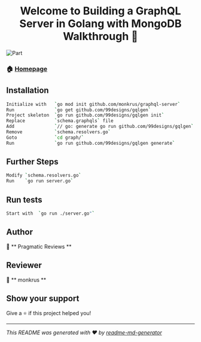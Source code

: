 <h1 align="center">Welcome to Building a GraphQL Server in Golang with MongoDB  Walkthrough 👋</h1>

<p>

  <img alt="Part" src="https://img.shields.io/badge/version-01-blue.svg?cacheSeconds=2592000" />

</p>

### 🏠 [Homepage](https://www.youtube.com/watch?v=-x-TnEJGdE0&t=75s)

## Installation

```sh
Initialize with   `go mod init github.com/monkrus/graphql-server`
Run               `go get github.com/99designs/gqlgen`
Project skeleton  `go run github.com/99designs/gqlgen init`
Replace           `schema.graphqls` file
Add               `// go: generate go run github.com/99designs/gqlgen` to resolver.go
Remove            `schema.resolvers.go`
Goto              `cd graph/`
Run               `go run github.com/99designs/gqlgen generate`
```

## Further Steps

```sh
Modify `schema.resolvers.go`
Run    `go run server.go` 
```

## Run tests

```sh
Start with  `go run ./server.go"`
```
## Author

👤 ** Pragmatic Reviews **
## Reviewer

👤 ** monkrus **
## Show your support

Give a ⭐️ if this project helped you!
***
_This README was generated with ❤️ by [readme-md-generator](https://github.com/kefranabg/readme-md-generator)_

